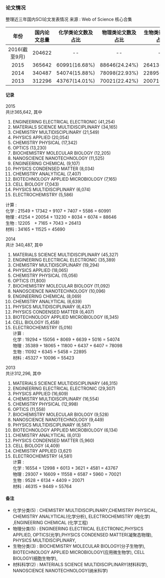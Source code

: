 ### 论文情况
整理近三年国内SCI论文发表情况
来源 :  Web of Science 核心合集  

| 年份 | 国内论文总量 | 化学类论文数及占比 |  物理类论文数及占比   |   生物类论文数及占比   |    材料类论文数及占比   |  
| :---: | :---:     | :---:          |  :---:        | :---:        | :---:        |
| 2016(截至9月)     | 204622         |  --      |  -- | -- | -- |
| 2015             | 365642         | 60991(16.68%)      |  88646(24.24%) | 26413(7.22%) | 45690(12.50%) |
| 2014  | 340487 | 54074(15.88%) | 78098(22.93%) | 22895(6.72%) | 55423(16.28%) |
| 2013 | 312296 | 43767(14.01%) | 70021(22.42%) | 20071(6.42%) | 55764(17.86%) |




#### 记录  
2015  
共计365,642, 其中

1. ENGINEERING ELECTRICAL ELECTRONIC (41,254)
1. MATERIALS SCIENCE MULTIDISCIPLINARY (34,165)
1. CHEMISTRY MULTIDISCIPLINARY (21,549)
1. PHYSICS APPLIED (20,054)
1. CHEMISTRY PHYSICAL (17,342)
1. OPTICS (13,230)
1. BIOCHEMISTRY MOLECULAR BIOLOGY (12,205)
1. NANOSCIENCE NANOTECHNOLOGY (11,525)
1. ENGINEERING CHEMICAL (9,107)
1. PHYSICS CONDENSED MATTER (8,034)
1. CHEMISTRY ANALYTICAL (7,407)
1. BIOTECHNOLOGY APPLIED MICROBIOLOGY (7,165)
1. CELL BIOLOGY (7,043)
1. PHYSICS MULTIDISCIPLINARY (6,074)
1. ELECTROCHEMISTRY (5,586)

计算 :   
化学 : 21549 + 17342 + 9107 + 7407 + 5586  = 60991  
物理 : 41254 + 20054 + 13230 + 8034 + 6074 = 88646  
生物 : 12205　+ 7165 + 7043 = 26413  
材料 : 34165 + 11525 = 45690  


2014  
共计 340,487, 其中
1. MATERIALS SCIENCE MULTIDISCIPLINARY (45,327)  
1. ENGINEERING ELECTRICAL ELECTRONIC (35,389)  
1. CHEMISTRY MULTIDISCIPLINARY (19,294)  
1. PHYSICS APPLIED (18,065)  
1. CHEMISTRY PHYSICAL (15,056)  
1. OPTICS (11,800)  
1. BIOCHEMISTRY MOLECULAR BIOLOGY (11,092)  
1. NANOSCIENCE NANOTECHNOLOGY (10,096)  
1. ENGINEERING CHEMICAL (8,069)  
1. CHEMISTRY ANALYTICAL (6,639)  
1. PHYSICS MULTIDISCIPLINARY (6,437)  
1. PHYSICS CONDENSED MATTER (6,407)  
1. BIOTECHNOLOGY APPLIED MICROBIOLOGY (6,345)  
1. CELL BIOLOGY (5,458)  
1. ELECTROCHEMISTRY (5,016)  
计算 :    
化学 : 19294 + 15056 + 8069 + 6639 + 5016  = 54074    
物理 : 35389 + 18065 + 11800 + 6437 + 6407 = 78098    
生物 : 11092 + 6345 + 5458 = 22895    
材料 : 45327 + 10096 = 55423    


2013  
共计312,296, 其中    
1. MATERIALS SCIENCE MULTIDISCIPLINARY (46,315)  
1. ENGINEERING ELECTRICAL ELECTRONIC (29,307)  
1. PHYSICS APPLIED (16,609)  
1. CHEMISTRY MULTIDISCIPLINARY (16,554)   
1. CHEMISTRY PHYSICAL (12,998)  
1. OPTICS (11,558)  
1. BIOCHEMISTRY MOLECULAR BIOLOGY (9,528)  
1. NANOSCIENCE NANOTECHNOLOGY (9,449)  
1. PHYSICS MULTIDISCIPLINARY (6,587)  
1. BIOTECHNOLOGY APPLIED MICROBIOLOGY (6,134)  
1. CHEMISTRY ANALYTICAL (6,013)    
1. PHYSICS CONDENSED MATTER (5,960)  
1. CELL BIOLOGY (4,409)  
1. CHEMISTRY APPLIED (3,621)  
1. ELECTROCHEMISTRY (4,581)  
计算 :    
化学 : 16554 + 12998 + 6013 + 3621 + 4581 = 43767    
物理 : 29307 + 16609 + 11558 + 6587 + 5960 = 70021    
生物 : 9528 + 6134 + 4409 = 20071   
材料 : 46315 + 9449 = 55764    




#### 备注
- 化学分类(5) : CHEMISTRY MULTIDISCIPLINARY,CHEMISTRY PHYSICAL, CHEMISTRY ANALYTICAL(化学分析), ELECTROCHEMISTRY (电化学) ,ENGINEERING CHEMICAL (化学工程)
- 物理分类(5) : ENGINEERING ELECTRICAL ELECTRONIC,PHYSICS APPLIED, OPTICS(光学),PHYSICS CONDENSED MATTER(凝聚态物理),  PHYSICS MULTIDISCIPLINARY,  
- 生物分类(3) : BIOCHEMISTRY MOLECULAR BIOLOGY(分子生物学), BIOTECHNOLOGY APPLIED MICROBIOLOGY(应用微生物学), CELL BIOLOGY(细胞生物学),
- 材料科学(2) : MATERIALS SCIENCE MULTIDISCIPLINARY(材料科学), NANOSCIENCE NANOTECHNOLOGY(纳米科学)
